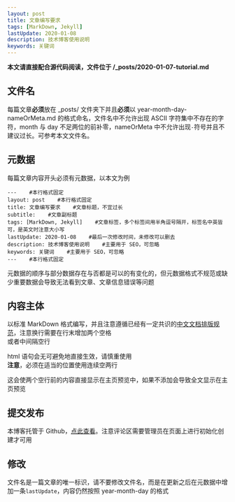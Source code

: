 ```yaml
---
layout: post
title: 文章编写要求
tags: [MarkDown, Jekyll]
lastUpdate: 2020-01-08
description: 技术博客使用说明
keywords: 关键词
---
```


**本文请直接配合源代码阅读，文件位于 /_posts/2020-01-07-tutorial.md**


## 文件名

每篇文章**必须**放在 _posts/ 文件夹下并且**必须**以 year-month-day-nameOrMeta.md 的格式命名，文件名中不允许出现 ASCII 字符集中不存在的字符，month 与 day 不足两位的前补零，nameOrMeta 中不允许出现`-`符号并且不建议过长。可参考本文文件名。

## 元数据

每篇文章内容开头必须有元数据，以本文为例
```
---    #本行格式固定
layout: post    #本行格式固定
title: 文章编写要求    #文章标题，不宜过长
subtitle:    #文章副标题
tags: [MarkDown, Jekyll]    #文章标签，多个标签间用半角逗号隔开，标签名中英皆可，是英文时注意大小写
lastUpdate: 2020-01-08    #最后一次修改时间，未修改可以删去
description: 技术博客使用说明    #主要用于 SEO，可忽略
keywords: 关键词    #主要用于 SEO，可忽略
---    #本行格式固定
```
元数据的顺序与部分数据存在与否都是可以的有变化的，但元数据格式不规范或缺少重要数据会导致无法看到文章、文章信息错误等问题

## 内容主体

以标准 MarkDown 格式编写，并且注意遵循已经有一定共识的[中文文档排版规范]({{site.url}}/wiki/chinese-copywriting-guidelines/)，注意换行需要在行末增加两个空格  
或者中间隔空行

html 语句会无可避免地直接生效，请慎重使用  
**注意**，必须在适当的位置使用连续空两行


这会使两个空行前的内容直接显示在主页预览中，如果不添加会导致全文显示在主页预览

## 提交发布

本博客托管于 Github，[点此查看](https://github.com/elcbng/elcbng.github.io)。注意评论区需要管理员在页面上进行初始化创建才可用

## 修改

文件名是一篇文章的唯一标识，请不要修改文件名，而是在更新之后在元数据中增加一条`lastUpdate`，内容仍然按照 year-month-day 的格式